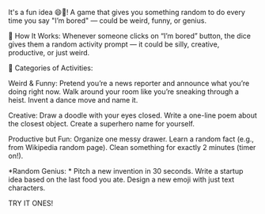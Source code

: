 It's a fun idea 😄🎲! 
A game that gives you something random to do every time you say "I’m bored" — could be weird, funny, or genius.

🎲 How It Works:
Whenever someone clicks on “I’m bored” button, the dice gives them a random activity prompt — it could be silly, creative, productive, or just weird.

🎯 Categories of Activities:

Weird & Funny: 
Pretend you’re a news reporter and announce what you’re doing right now.
Walk around your room like you’re sneaking through a heist.
Invent a dance move and name it.

Creative: 
Draw a doodle with your eyes closed.
Write a one-line poem about the closest object.
Create a superhero name for yourself.

Productive but Fun: 
Organize one messy drawer.
Learn a random fact (e.g., from Wikipedia random page).
Clean something for exactly 2 minutes (timer on!).

*Random Genius: *
Pitch a new invention in 30 seconds.
Write a startup idea based on the last food you ate.
Design a new emoji with just text characters.

TRY IT ONES!
